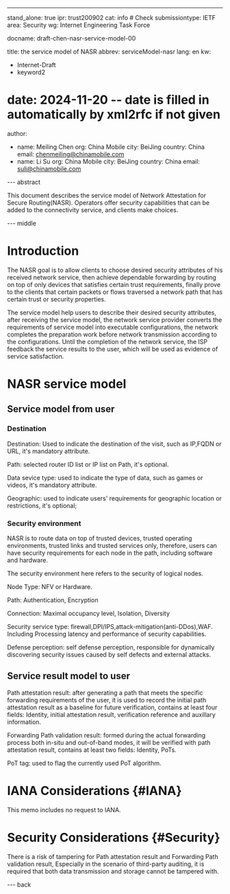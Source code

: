 ---
stand_alone: true
ipr: trust200902
cat: info # Check
submissiontype: IETF
area: Security
wg: Internet Engineering Task Force

docname: draft-chen-nasr-service-model-00

title: the service model of NASR 
abbrev: serviceModel-nasr
lang: en
kw:
  - Internet-Draft
  - keyword2
# date: 2024-11-20 -- date is filled in automatically by xml2rfc if not given
author:
- name: Meiling Chen
  org: China Mobile
  city: BeiJing
  country: China
  email: chenmeiling@chinamobile.com
- name: Li Su
  org: China Mobile
  city: BeiJing
  country: China
  email: suli@chinamobile.com



--- abstract

This document describes the service model of Network Attestation for Secure Routing(NASR). Operators offer security capabilities that can be added to the connectivity service, and clients make choices.

--- middle

# Introduction

The NASR goal is to allow clients to choose desired security attributes of his received network service, then achieve dependable forwarding by routing on top of only devices that satisfies certain trust requirements, finally prove to the clients that certain packets or flows traversed a network path that has certain trust or security properties.

The service model help users to describe their desired security attributes, after receiving the service model, the network service provider converts the requirements of service model into executable configurations, the network completes the preparation work before network transmission according to the configurations. Until the completion of the network service, the ISP feedback the service results to the user, which will be used as evidence of service satisfaction.

# NASR service model

## Service model from user

### Destination

Destination: Used to indicate the destination of the visit, such as IP,FQDN or URL, it's mandatory attribute.  

Path: selected router ID list or IP list on Path, it's optional.

Data sevice type: used to indicate the type of data, such as games or videos, it's mandatory attribute.

Geographic: used to indicate users' requirements for geographic location or restrictions, it's optional;

### Security environment

NASR is to route data on top of trusted devices, trusted operating environments, trusted links and trusted services only, therefore, users can have security requirements for each node in the path, including software and hardware.

The security environment here refers to the security of logical nodes.

Node Type: NFV or Hardware.

Path: Authentication, Encryption

Connection: Maximal occupancy level, Isolation, Diversity

Security service type: firewall,DPI/IPS,attack-mitigation(anti-DDos),WAF. Including Processing latency and performance of security capabilities.

Defense perception: self defense perception, responsible for dynamically discovering security issues caused by self defects and external attacks.


## Service result model to user

Path attestation result: after generating a path that meets the specific forwarding requirements of the user, it is used to record the initial path attestation result as a baseline for future verification, contains at least four fields: Identity, initial attestation result, verification reference and auxillary information.
						
Forwarding Path validation result: formed during the actual forwarding process both in-situ and out-of-band modes, it will be verified with path attestation result,  contains at least two fields: Identity, PoTs.

PoT tag: used to flag the currently used PoT algorithm.

# IANA Considerations {#IANA}

This memo includes no request to IANA. 


# Security Considerations {#Security}

There is a risk of tampering for Path attestation result and Forwarding Path validation result, Especially in the scenario of third-party auditing, it is required that both data transmission and storage cannot be tampered with.


--- back



